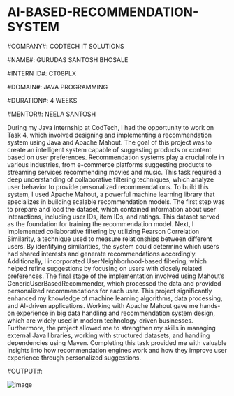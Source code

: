 # AI-BASED-RECOMMENDATION-SYSTEM

#COMPANY#: CODTECH IT SOLUTIONS

#NAME#: GURUDAS SANTOSH BHOSALE

#INTERN ID#: CT08PLX

#DOMAIN#: JAVA PROGRAMMING

#DURATION#: 4 WEEKS

#MENTOR#: NEELA SANTOSH

  During my Java internship at CodTech, I had the opportunity to work on Task 4, which involved designing and implementing a recommendation system using Java and Apache Mahout. The goal of this project was to create an intelligent system capable of suggesting products or content based on user preferences. Recommendation systems play a crucial role in various industries, from e-commerce platforms suggesting products to streaming services recommending movies and music. This task required a deep understanding of collaborative filtering techniques, which analyze user behavior to provide personalized recommendations.
  To build this system, I used Apache Mahout, a powerful machine learning library that specializes in building scalable recommendation models. The first step was to prepare and load the dataset, which contained information about user interactions, including user IDs, item IDs, and ratings. This dataset served as the foundation for training the recommendation model. Next, I implemented collaborative filtering by utilizing Pearson Correlation Similarity, a technique used to measure relationships between different users. By identifying similarities, the system could determine which users had shared interests and generate recommendations accordingly. Additionally, I incorporated UserNeighborhood-based filtering, which helped refine suggestions by focusing on users with closely related preferences. The final stage of the implementation involved using Mahout’s GenericUserBasedRecommender, which processed the data and provided personalized recommendations for each user.
  This project significantly enhanced my knowledge of machine learning algorithms, data processing, and AI-driven applications. Working with Apache Mahout gave me hands-on experience in big data handling and recommendation system design, which are widely used in modern technology-driven businesses. Furthermore, the project allowed me to strengthen my skills in managing external Java libraries, working with structured datasets, and handling dependencies using Maven. Completing this task provided me with valuable insights into how recommendation engines work and how they improve user experience through personalized suggestions.

#OUTPUT#:

![Image](https://github.com/user-attachments/assets/d0ed6dd2-bd3b-4421-8217-66ee0c2accae)






